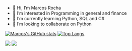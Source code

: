 - 👋 Hi, I’m Marcos Rocha
- 👀 I’m interested in Programming in general and finance
- 🌱 I’m currently learning Python, SQL and C#  
- 💞️ I’m looking to collaborate on Python

<!---

--->

[![Marcos's GitHub stats](https://github-readme-stats.vercel.app/api?username=Marcosgcr&count_private=true&count_public=true)](https://github.com/Marcosgcr/github-readme-stats)
[![Top Langs](https://github-readme-stats.vercel.app/api/top-langs/?username=Marcosgcr&langs_count=8)](https://github.com/Marcosgcr/github-readme-stats)


<a href = "mailto:marcosguimaraescosta@gmail.com"><img src="https://img.shields.io/badge/Email-D14836?style=for-the-badge&logo=gmail&logoColor=white"></a>
  <a href="[(https://www.linkedin.com/in/marcos-rocha-7368a311a/)]" target="_blank"><img src="https://img.shields.io/badge/-LinkedIn-%230077B5?style=for-the-badge&logo=linkedin&logoColor=white" target="_blank"></a>
